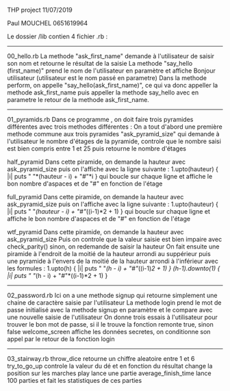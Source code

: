 THP project
11/07/2019

Paul MOUCHEL
0651619964

Le dossier /lib contien 4 fichier .rb :

----------------------------------------------------------------------------------------
00_hello.rb
La methode "ask_first_name" demande à l'utilisateur de saisir son nom et retourne le résultat de la saisie
La methode "say_hello (first_name)" prend le nom de l'utilisateur en paramètre et affiche Bonjour utilisateur (utilisateur est le nom passé en parametre)
Dans la methode perform, on appelle "say_hello(ask_first_name)", ce qui va donc appeller la methode ask_first_name puis appeller la methode say_hello avec en parametre le retour de la methode ask_first_name.

----------------------------------------------------------------------------------------
01_pyramids.rb
Dans ce programme , on doit faire trois pyramides différentes avec trois methodes différentes :
On a tout d'abord une première methode commune aux trois pyramides "ask_pyramid_size" qui demande à l'utilisateur le nombre d'étages de la pyramide, controle que le nombre saisi est bien compris entre 1 et 25 puis retourne le nombre d'étages

half_pyramid
Dans cette piramide, on demande la hauteur avec ask_pyramid_size
puis on l'affiche avec la ligne suivante :
1.upto(hauteur) { |i| puts " "*(hauteur - i) + "#"*i } qui boucle sur chaque ligne et affiche le bon nombre d'aspaces et de "#" en fonction de l'étage

full_pyramid
Dans cette piramide, on demande la hauteur avec ask_pyramid_size
puis on l'affiche avec la ligne suivante :
1.upto(hauteur) { |i| puts " "*(hauteur - i) + "#"*((i-1)*2 + 1) } qui boucle sur chaque ligne et affiche le bon nombre d'aspaces et de "#" en fonction de l'étage

wtf_pyramid
Dans cette piramide, on demande la hauteur avec ask_pyramid_size
Puis on controle que la valeur saisie est bien impaire avec check_parity() sinon, on redemande de saisir la hauteur
On fait ensuite une piramide à l'endroit de la moitié de la hauteur arrondi au suppérieur puis une pyramide à l'envers de la moitié de la hauteur arrondi à l'inférieur avec les formules :
1.upto(h) { |i| puts " "*(h - i) + "#"*((i-1)*2 + 1) }
(h-1).downto(1) { |i| puts " "*(h - i) + "#"*((i-1)*2 + 1) }

----------------------------------------------------------------------------------------
02_password.rb
Ici on a une methode signup qui retourne simplement une chaine de caractère saisie par l'utilisateur
La methode login prend le mot de passe initialisé avec la methode signup en paramètre et le compare avec une nouvelle saisie de l'utilisateur
On donne trois essais à l'utilisateur pour trouver le bon mot de passe, si il le trouve la fonction remonte true, sinon false
welcome_screen affiche les données secretes, on conditionne son appel par le retour de la fonction login

----------------------------------------------------------------------------------------
03_stairway.rb
throw_dice retourne un chiffre aleatoire entre 1 et 6
try_to_go_up controle la valeur du dé et en fonction du résultat change la position sur les marches
play lance une partie
average_finish_time lance 100 parties et fait les statistiques de ces parties